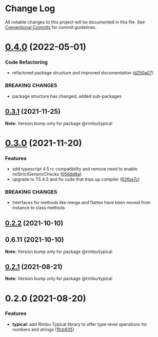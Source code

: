 # Change Log

All notable changes to this project will be documented in this file.
See [Conventional Commits](https://conventionalcommits.org) for commit guidelines.

# [0.4.0](https://github.com/rimbu-org/rimbu/compare/@rimbu/typical@0.3.1...@rimbu/typical@0.4.0) (2022-05-01)


### Code Refactoring

* refactored package structure and improved documentation ([d250a07](https://github.com/rimbu-org/rimbu/commit/d250a076300bd9c2cc3c2203b41a1889354c8bc5))


### BREAKING CHANGES

* package structure has changed, added sub-packages





## [0.3.1](https://github.com/rimbu-org/rimbu/compare/@rimbu/typical@0.3.0...@rimbu/typical@0.3.1) (2021-11-25)

**Note:** Version bump only for package @rimbu/typical





# [0.3.0](https://github.com/rimbu-org/rimbu/compare/@rimbu/typical@0.2.2...@rimbu/typical@0.3.0) (2021-11-20)


### Features

* add typescript 4.5 rc compatibility and remove need to enable noStrictGenericChecks ([056dd8a](https://github.com/rimbu-org/rimbu/commit/056dd8a998ae4064570481fb7a9396326c0ca131))
* upgrade to TS 4.5 and fix code that trips up compiler ([63fba7c](https://github.com/rimbu-org/rimbu/commit/63fba7cb039c629f9fc0dc09db2ef6435d06d5f1))


### BREAKING CHANGES

* Interfaces for methods like merge and flatten have been moved from instance to
class methods





## [0.2.2](https://github.com/rimbu-org/rimbu/compare/@rimbu/typical@0.2.1...@rimbu/typical@0.2.2) (2021-10-10)



## 0.6.11 (2021-10-10)

**Note:** Version bump only for package @rimbu/typical





## [0.2.1](https://github.com/rimbu-org/rimbu/compare/@rimbu/typical@0.2.0...@rimbu/typical@0.2.1) (2021-08-21)

**Note:** Version bump only for package @rimbu/typical





# 0.2.0 (2021-08-20)


### Features

* **typical:** add Rimbu Typical library to offer type-level operations for numbers and strings ([1fcb935](https://github.com/rimbu-org/rimbu/commit/1fcb935cd7d9d661d8e0834d746084e39e0b533d))
